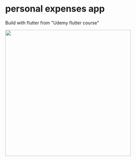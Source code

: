 # personal expenses app
Build with flutter 
from "Udemy flutter course"

<img src="https://raw.github.com/oussamabng/Personal-Expenses/master/Pictures/1.png" width="400" height="400">
